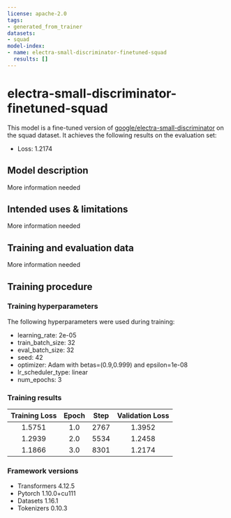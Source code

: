 ```yaml
---
license: apache-2.0
tags:
- generated_from_trainer
datasets:
- squad
model-index:
- name: electra-small-discriminator-finetuned-squad
  results: []
---
```


<!-- This model card has been generated automatically according to the information the Trainer had access to. You
should probably proofread and complete it, then remove this comment. -->

# electra-small-discriminator-finetuned-squad

This model is a fine-tuned version of [google/electra-small-discriminator](https://huggingface.co/google/electra-small-discriminator) on the squad dataset.
It achieves the following results on the evaluation set:
- Loss: 1.2174

## Model description

More information needed

## Intended uses & limitations

More information needed

## Training and evaluation data

More information needed

## Training procedure

### Training hyperparameters

The following hyperparameters were used during training:
- learning_rate: 2e-05
- train_batch_size: 32
- eval_batch_size: 32
- seed: 42
- optimizer: Adam with betas=(0.9,0.999) and epsilon=1e-08
- lr_scheduler_type: linear
- num_epochs: 3

### Training results

| Training Loss | Epoch | Step | Validation Loss |
|:-------------:|:-----:|:----:|:---------------:|
| 1.5751        | 1.0   | 2767 | 1.3952          |
| 1.2939        | 2.0   | 5534 | 1.2458          |
| 1.1866        | 3.0   | 8301 | 1.2174          |


### Framework versions

- Transformers 4.12.5
- Pytorch 1.10.0+cu111
- Datasets 1.16.1
- Tokenizers 0.10.3
